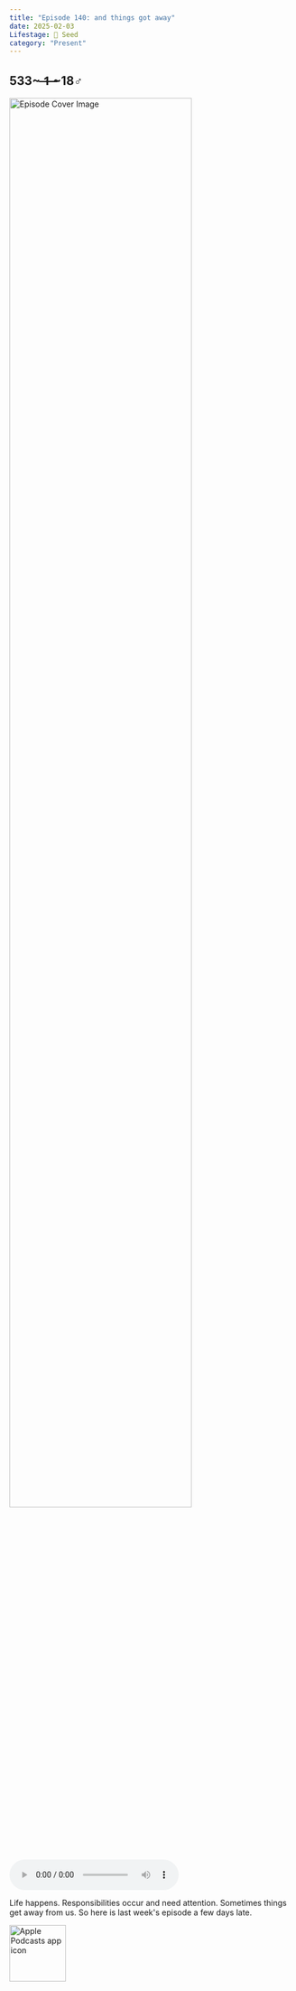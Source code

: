 ```yaml
---
title: "Episode 140: and things got away"
date: 2025-02-03
Lifestage: 🌱 Seed
category: "Present"
---
```

## 533~ ̶1̶ ̶~18♂
<img src="https://artwork.captivate.fm/6b7a7527-b6e6-4512-b660-fcc0b7e877a7/-opX7tpLAXRuMDvjmGlF_C_Y.jpg" alt="Episode Cover Image" width=80%/>
<audio controls>
  <source src="https://podcasts.captivate.fm/media/0db227bd-0d0d-4f01-97d7-5e25ed6c43b0/Episode-140.mp3" type="audio/mpeg">
  Your browser does not support the audio element.
</audio>

<p>Life happens. Responsibilities occur and need attention. Sometimes things get away from us. So here is last week's episode a few days late. </p>

<a href="https://podcasts.apple.com/us/podcast/living-room-music/id1608791560?tscg=30200&itsct=podcast_box_appicon&ls=1&mttnsubad=1608791560" style="display: inline-block;"><img src="https://toolbox.marketingtools.apple.com/api/v2/badges/app-icon-podcasts/standard/en-us" alt="Apple Podcasts app icon" style="width: 100px; height: 100px; vertical-align: middle; object-fit: contain;" /></a>
    